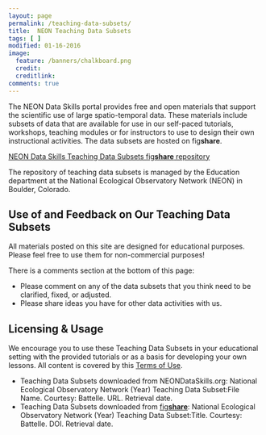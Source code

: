 ```yaml
---
layout: page
permalink: /teaching-data-subsets/
title:  NEON Teaching Data Subsets
tags: [ ]
modified: 01-16-2016
image:
  feature: /banners/chalkboard.png
  credit:
  creditlink: 
comments: true
---
```


The NEON Data Skills portal provides free and open materials that support the 
scientific use of large spatio-temporal data. These materials include subsets of 
data that are available for use in our self-paced tutorials, workshops, 
teaching modules or for instructors to use to design their own instructional 
activities. The data subsets are hosted on fig**share**. 

<a href="http://figshare.com/authors/NEON_Data_Skills_Teaching_Data_Subsets/834136" target="_blank"> NEON Data Skills Teaching Data Subsets fig**share** repository</a> 

The repository of teaching data subsets is managed by the Education department 
at the National Ecological Observatory Network (NEON) in Boulder, Colorado. 

## Use of and Feedback on Our Teaching Data Subsets
All materials posted on this site are designed for educational purposes. 
Please feel free to use them for non-commercial purposes! 

There is a comments section at the bottom of this page: 

* Please comment on any of the data subsets that you think need to be clarified,
fixed, or adjusted. 
* Please share ideas you have for other data activities with us. 

## Licensing & Usage

We encourage you to use these Teaching Data Subsets in your educational setting 
with the provided tutorials or as a basis for developing your own lessons. All content 
is covered by this 
<a href="http://www.neonscience.org/about/terms-of-use" target="_blank">Terms of Use</a>.

* Teaching Data Subsets downloaded from NEONDataSkills.org: National Ecological Observatory Network (Year) Teaching Data Subset:File Name. Courtesy: Battelle. URL. Retrieval date.
* Teaching Data Subsets downloaded from <a href="http://figshare.com/authors/NEON_Data_Skills_Teaching_Data_Subsets/834136" target="_blank"> fig**share**</a>: National Ecological Observatory Network (Year) Teaching Data Subset:Title. Courtesy: Battelle. DOI. Retrieval date.  
  
